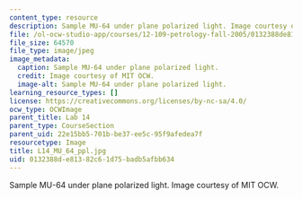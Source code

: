 ```yaml
---
content_type: resource
description: Sample MU-64 under plane polarized light. Image courtesy of MIT OCW.
file: /ol-ocw-studio-app/courses/12-109-petrology-fall-2005/0132388de81382c61d75badb5afbb634_L14_MU_64_ppl.jpg
file_size: 64570
file_type: image/jpeg
image_metadata:
  caption: Sample MU-64 under plane polarized light.
  credit: Image courtesy of MIT OCW.
  image-alt: Sample MU-64 under plane polarized light.
learning_resource_types: []
license: https://creativecommons.org/licenses/by-nc-sa/4.0/
ocw_type: OCWImage
parent_title: Lab 14
parent_type: CourseSection
parent_uid: 22e15bb5-701b-be37-ee5c-95f9afedea7f
resourcetype: Image
title: L14_MU_64_ppl.jpg
uid: 0132388d-e813-82c6-1d75-badb5afbb634
---
```

Sample MU-64 under plane polarized light. Image courtesy of MIT OCW.